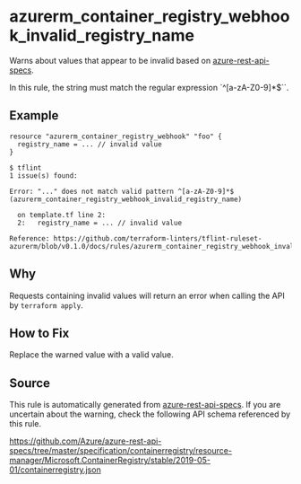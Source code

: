 <!--- This file generated by `tools/apispec-rule-gen/main.go`. DO NOT EDIT --->

# azurerm_container_registry_webhook_invalid_registry_name

Warns about values that appear to be invalid based on [azure-rest-api-specs](https://github.com/Azure/azure-rest-api-specs).

In this rule, the string must match the regular expression `^[a-zA-Z0-9]*$``.

## Example

```hcl
resource "azurerm_container_registry_webhook" "foo" {
  registry_name = ... // invalid value
}
```

```
$ tflint
1 issue(s) found:

Error: "..." does not match valid pattern ^[a-zA-Z0-9]*$ (azurerm_container_registry_webhook_invalid_registry_name)

  on template.tf line 2:
  2:   registry_name = ... // invalid value

Reference: https://github.com/terraform-linters/tflint-ruleset-azurerm/blob/v0.1.0/docs/rules/azurerm_container_registry_webhook_invalid_registry_name.md

```

## Why

Requests containing invalid values will return an error when calling the API by `terraform apply`.

## How to Fix

Replace the warned value with a valid value.

## Source

This rule is automatically generated from [azure-rest-api-specs](https://github.com/Azure/azure-rest-api-specs). If you are uncertain about the warning, check the following API schema referenced by this rule.

https://github.com/Azure/azure-rest-api-specs/tree/master/specification/containerregistry/resource-manager/Microsoft.ContainerRegistry/stable/2019-05-01/containerregistry.json
